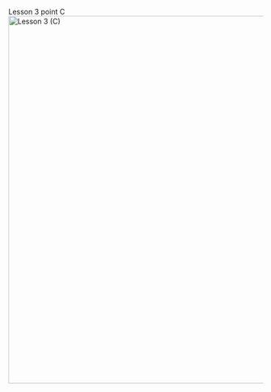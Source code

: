 
Lesson 3 point C
<img width="1205" height="726" alt="Lesson 3 (C)" src="https://github.com/user-attachments/assets/3c455d1b-6a72-4c52-a217-08f58dbfbbf6" />